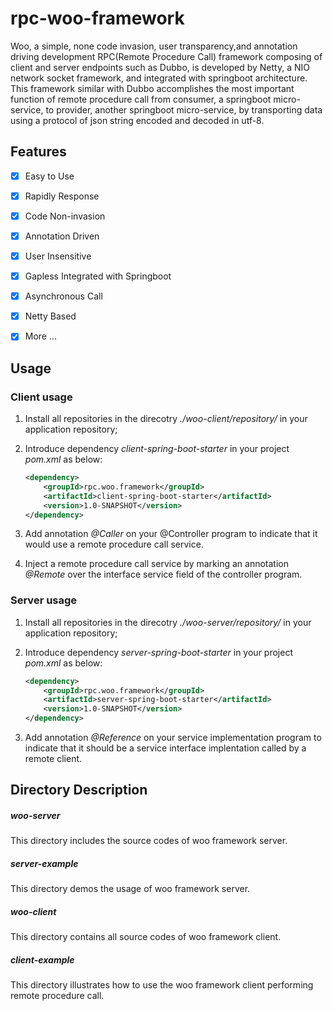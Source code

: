 # rpc-woo-framework
Woo, a simple, none code invasion, user transparency,and annotation driving development RPC(Remote Procedure Call) framework composing of client and server endpoints such as Dubbo, is developed by Netty, a NIO network socket framework, and integrated with springboot architecture.
This framework similar with Dubbo accomplishes the most important function of remote procedure call from consumer, a springboot micro-service, to provider, another springboot micro-service, by transporting data using a protocol of json string encoded and decoded in utf-8.



## Features

- [x] Easy to Use
- [x] Rapidly Response
- [x] Code Non-invasion
- [x] Annotation Driven
- [x] User Insensitive
- [x] Gapless Integrated with Springboot
- [x] Asynchronous Call
- [x] Netty Based
- [x] More ...



## Usage

### Client usage

1. Install all repositories in the direcotry *./woo-client/repository/* in your application repository;

2. Introduce dependency *client-spring-boot-starter* in your project *pom.xml* as below:

   ```xml
   <dependency>
       <groupId>rpc.woo.framework</groupId>
       <artifactId>client-spring-boot-starter</artifactId>
       <version>1.0-SNAPSHOT</version>
   </dependency>
   ```

   

3. Add annotation *@Caller* on your @Controller program to indicate that it would use a remote procedure call service.

4. Inject a remote procedure call service by marking an annotation *@Remote* over the interface service field of the controller program.

### Server usage

1. Install all repositories in the direcotry *./woo-server/repository/* in your application repository;

2. Introduce dependency *server-spring-boot-starter* in your project *pom.xml* as below:

   ```xml
   <dependency>
       <groupId>rpc.woo.framework</groupId>
       <artifactId>server-spring-boot-starter</artifactId>
       <version>1.0-SNAPSHOT</version>
   </dependency>
   ```

   

3. Add annotation *@Reference* on your service implementation program to indicate that it should be a service interface implentation called by a remote client.

## Directory Description
##### woo-server
This directory includes the source codes of woo framework server. 
##### server-example
This directory demos the usage of woo framework server.
##### woo-client
This directory contains all source codes of woo framework client.
##### client-example
This directory illustrates how to use the woo framework client performing remote procedure call.